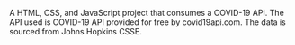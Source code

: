 A HTML, CSS, and JavaScript project that consumes a COVID-19 API. 
The API used is COVID-19 API provided for free by covid19api.com.
The data is sourced from Johns Hopkins CSSE.
